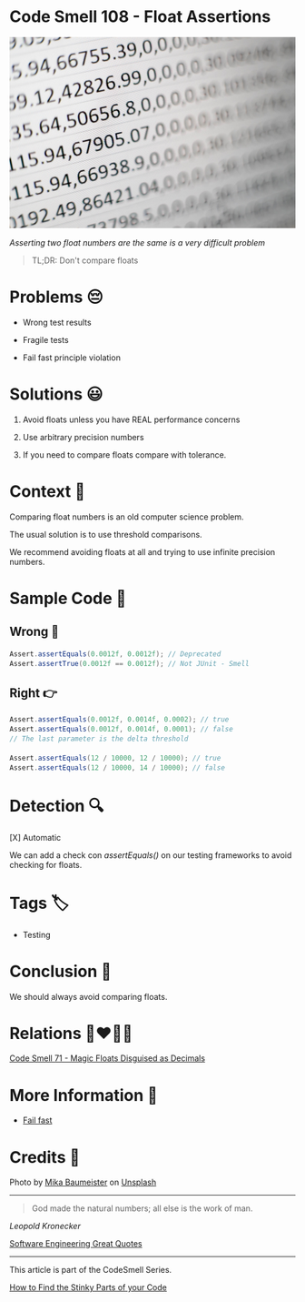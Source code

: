 # Code Smell 108 - Float Assertions

![Code Smell 108 - Float Assertions](Code%20Smell%20108%20-%20Float%20Assertions.jpg)

*Asserting two float numbers are the same is a very difficult problem*

> TL;DR: Don't compare floats

# Problems 😔 

- Wrong test results

- Fragile tests

- Fail fast principle violation

# Solutions 😃

1. Avoid floats unless you have REAL performance concerns

2. Use arbitrary precision numbers

3. If you need to compare floats compare with tolerance.

# Context 💬

Comparing float numbers is an old computer science problem.

The usual solution is to use threshold comparisons.

We recommend avoiding floats at all and trying to use infinite precision numbers.

# Sample Code 📖

## Wrong 🚫

<!-- [Gist Url](https://gist.github.com/mcsee/2fc79af85305eaada328fd324cb38c0d) -->

```java
Assert.assertEquals(0.0012f, 0.0012f); // Deprecated
Assert.assertTrue(0.0012f == 0.0012f); // Not JUnit - Smell
```

## Right 👉

<!-- [Gist Url](https://gist.github.com/mcsee/570958fcfb8e52379b7ddde2389ad6f8) -->

```java
Assert.assertEquals(0.0012f, 0.0014f, 0.0002); // true
Assert.assertEquals(0.0012f, 0.0014f, 0.0001); // false
// The last parameter is the delta threshold

Assert.assertEquals(12 / 10000, 12 / 10000); // true
Assert.assertEquals(12 / 10000, 14 / 10000); // false
```

# Detection 🔍

[X] Automatic 

We can add a check con *assertEquals()* on our testing frameworks to avoid checking for floats.

# Tags 🏷️

- Testing

# Conclusion 🏁

We should always avoid comparing floats.

# Relations 👩‍❤️‍💋‍👨

[Code Smell 71 - Magic Floats Disguised as Decimals](https://github.com/mcsee/Software-Design-Articles/tree/main/Articles/Code%20Smells/Code%20Smell%2071%20-%20Magic%20Floats%20Disguised%20as%20Decimals/readme.md)

# More Information 📕

- [Fail fast](https://github.com/mcsee/Software-Design-Articles/tree/main/Articles/Theory/Fail%20Fast/readme.md)

# Credits 🙏

Photo by [Mika Baumeister](https://unsplash.com/@mbaumi) on [Unsplash](https://unsplash.com/s/photos/numbers)
  
* * *

> God made the natural numbers; all else is the work of man. 

_Leopold Kronecker_
 
[Software Engineering Great Quotes](https://github.com/mcsee/Software-Design-Articles/tree/main/Articles/Quotes/Software%20Engineering%20Great%20Quotes/readme.md)

* * *

This article is part of the CodeSmell Series.

[How to Find the Stinky Parts of your Code](https://github.com/mcsee/Software-Design-Articles/tree/main/Articles/Code%20Smells/How%20to%20Find%20the%20Stinky%20parts%20of%20your%20Code/readme.md)